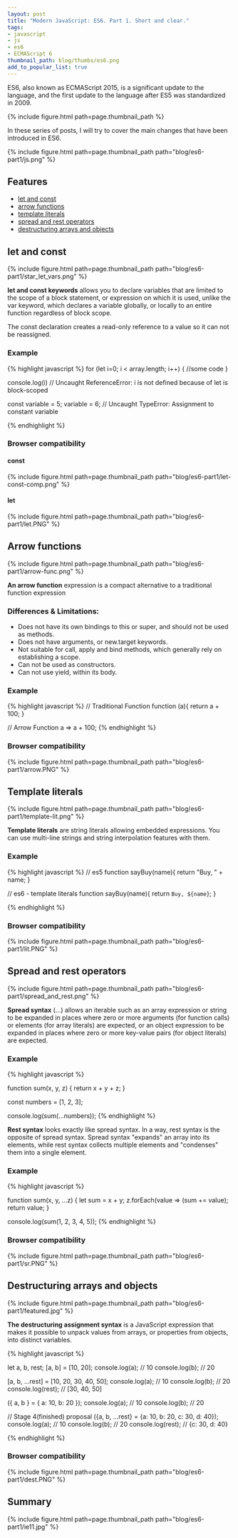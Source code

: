 ```yaml
---
layout: post
title: "Modern JavaScript: ES6. Part 1. Short and clear."
tags:
- javascript
- js
- es6
- ECMAScript 6
thumbnail_path: blog/thumbs/es6.png
add_to_popular_list: true
---
```

ES6, also known as ECMAScript 2015, is a significant update to the language, and the first update to the language after ES5 was standardized in 2009.

{% include figure.html path=page.thumbnail_path %}

In these series of posts, I will try to cover the main changes that have been introduced in ES6.

{% include figure.html path=page.thumbnail_path path="blog/es6-part1/js.png" %}

## Features

* [let and const](#let-and-const)
* [arrow functions](#arrow-functions)
* [template literals](#template-literals)
* [spread and rest operators](#spread-and-rest-operators)
* [destructuring arrays and objects](#destructuring-arrays-and-objects)


## let and const

{% include figure.html path=page.thumbnail_path path="blog/es6-part1/star_let_vars.png" %}

**let and const keywords** allows you to declare variables that are limited to the scope of a block statement, or expression on which it is used, unlike the var keyword, which declares a variable globally, or locally to an entire function regardless of block scope. 

The const declaration creates a read-only reference to a value so it can not be reassigned.

### Example

{% highlight javascript %}
for (let i=0; i < array.length; i++) {
   //some code
}

console.log(i) // Uncaught ReferenceError: i is not defined because of let is block-scoped


const variable = 5;
variable = 6; // Uncaught TypeError: Assignment to constant variable 

{% endhighlight %}


### Browser compatibility

#### const

{% include figure.html path=page.thumbnail_path path="blog/es6-part1/let-const-comp.png" %}

#### let
{% include figure.html path=page.thumbnail_path path="blog/es6-part1/let.PNG" %}

## Arrow functions

{% include figure.html path=page.thumbnail_path path="blog/es6-part1/arrow-func.png" %}

**An arrow function** expression is a compact alternative to a traditional function expression

### Differences & Limitations:

* Does not have its own bindings to this or super, and should not be used as methods.
* Does not have arguments, or new.target keywords.
* Not suitable for call, apply and bind methods, which generally rely on establishing a scope.
* Can not be used as constructors.
* Can not use yield, within its body.


### Example

{% highlight javascript %}
// Traditional Function
function (a){
  return a + 100;
}

// Arrow Function 
a => a + 100;
{% endhighlight %}

### Browser compatibility

{% include figure.html path=page.thumbnail_path path="blog/es6-part1/arrow.PNG" %}

## Template literals

{% include figure.html path=page.thumbnail_path path="blog/es6-part1/template-lit.png" %}

**Template literals** are string literals allowing embedded expressions. You can use multi-line strings and string interpolation features with them.

### Example

{% highlight javascript %}
// es5
function sayBuy(name){
  return "Buy, " + name;
}

// es6 - template literals
function sayBuy(name){
  return `Buy, ${name}`;
}

{% endhighlight %}

### Browser compatibility

{% include figure.html path=page.thumbnail_path path="blog/es6-part1/lit.PNG" %}

## Spread and rest operators

{% include figure.html path=page.thumbnail_path path="blog/es6-part1/spread_and_rest.png" %}

**Spread syntax** (...) allows an iterable such as an array expression or string to be expanded in places where zero or more arguments (for function calls) or elements (for array literals) are expected, or an object expression to be expanded in places where zero or more key-value pairs (for object literals) are expected.

### Example 

{% highlight javascript %}

function sum(x, y, z) {
  return x + y + z;
}

const numbers = [1, 2, 3];

console.log(sum(...numbers));
{% endhighlight %}

**Rest syntax** looks exactly like spread syntax. In a way, rest syntax is the opposite of spread syntax. Spread syntax "expands" an array into its elements, while rest syntax collects multiple elements and "condenses" them into a single element. 

### Example 

{% highlight javascript %}

function sum(x, y, ...z) {
  let sum =  x + y;
  z.forEach(value => (sum += value);
  return value;
}


console.log(sum(1, 2, 3, 4, 5));
{% endhighlight %}

### Browser compatibility

{% include figure.html path=page.thumbnail_path path="blog/es6-part1/sr.PNG" %}

## Destructuring arrays and objects

{% include figure.html path=page.thumbnail_path path="blog/es6-part1/featured.jpg" %}

**The destructuring assignment syntax** is a JavaScript expression that makes it possible to unpack values from arrays, or properties from objects, into distinct variables.

{% highlight javascript %}

let a, b, rest;
[a, b] = [10, 20];
console.log(a); // 10
console.log(b); // 20

[a, b, ...rest] = [10, 20, 30, 40, 50];
console.log(a); // 10
console.log(b); // 20
console.log(rest); // [30, 40, 50]

({ a, b } = { a: 10, b: 20 });
console.log(a); // 10
console.log(b); // 20


// Stage 4(finished) proposal
({a, b, ...rest} = {a: 10, b: 20, c: 30, d: 40});
console.log(a); // 10
console.log(b); // 20
console.log(rest); // {c: 30, d: 40}

{% endhighlight %}

### Browser compatibility

{% include figure.html path=page.thumbnail_path path="blog/es6-part1/dest.PNG" %}

## Summary

{% include figure.html path=page.thumbnail_path path="blog/es6-part1/ie11.jpg" %}


